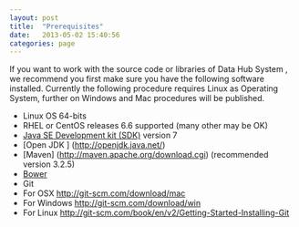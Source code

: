 ```yaml
---
layout: post
title:  "Prerequisites"
date:   2013-05-02 15:40:56
categories: page
---
```


If you want to work with the source code or libraries of Data Hub System , we recommend you first make sure you have the following software installed. Currently the following procedure requires Linux as Operating System, further on  Windows and Mac procedures will be published.     

* Linux OS  64-bits
* RHEL or CentOS releases 6.6 supported (many other may be OK)   
* [Java SE Development kit (SDK)](http://www.oracle.com/technetwork/java/javase/downloads/index.html) version 7
* [Open JDK ] (http://openjdk.java.net/)    
* [Maven] (http://maven.apache.org/download.cgi) (recommended version 3.2.5)    
* [Bower](https://bower.io/)
* Git
 * For OSX  <a ref="http://git-scm.com/download/mac">http://git-scm.com/download/mac</a>  
 * For Windows <a ref="http://git-scm.com/download/win"> http://git-scm.com/download/win</a>
 * For Linux <a ref="http://git-scm.com/book/en/v2/Getting-Started-Installing-Git"> http://git-scm.com/book/en/v2/Getting-Started-Installing-Git </a>           

